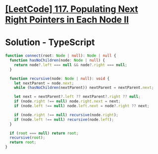 # [[LeetCode] 117. Populating Next Right Pointers in Each Node II](https://leetcode.com/problems/populating-next-right-pointers-in-each-node-ii/description)

# Solution - TypeScript

```typescript
function connect(root: Node | null): Node | null {
  function hasNoChildren(node: Node | null) {
    return node?.left === null && node?.right === null;
  }

  function recursive(node: Node | null): void {
    let nextParent = node.next;
    while (hasNoChildren(nextParent)) nextParent = nextParent.next;

    let next = nextParent?.left ?? nextParent?.right ?? null;
    if (node.right !== null) node.right.next = next;
    if (node.left !== null) node.left.next = node?.right ?? next;

    if (node.right !== null) recursive(node.right);
    if (node.left !== null) recursive(node.left);
  }

  if (root === null) return root;
  recursive(root);
  return root;
}
```
